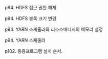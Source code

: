 p94. HDFS 접근 권한 해제  

p94. HDFS 블록 크기 변경  

p94. YARN 스케줄러와 리소스매니저의 메모리 설정  

p94. YARN 스케줄러  

p102. 응용프로그램 설치 순서.